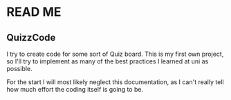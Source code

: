 # READ ME
## QuizzCode
I try  to create code for some sort of Quiz board.
This is my first own project,
so I'll try to implement as many of the best practices I learned at uni as possible.

For the start I will most likely neglect this documentation,
as I can't really tell how much effort the coding itself is going to be. 